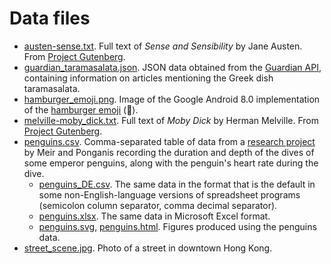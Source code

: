 # Data files

* [austen-sense.txt](austen-sense.txt). Full text of *Sense and Sensibility* by Jane Austen. From [Project Gutenberg](https://www.gutenberg.org/).
* [guardian_taramasalata.json](guardian_taramasalata.json). JSON data obtained from the [Guardian API](https://open-platform.theguardian.com/documentation/), containing information on articles mentioning the Greek dish taramasalata.
* [hamburger_emoji.png](hamburger_emoji-png). Image of the Google Android 8.0 implementation of the [hamburger emoji](https://emojipedia.org/hamburger/) (🍔).
* [melville-moby_dick.txt](melville-moby_dick.txt). Full text of *Moby Dick* by Herman Melville. From [Project Gutenberg](https://www.gutenberg.org/).
* [penguins.csv](penguins.csv). Comma-separated table of data from a [research project](https://doi.org/10.1242/jeb.013235) by Meir and Ponganis recording the duration and depth of the dives of some emperor penguins, along with the penguin's heart rate during the dive.
  * [penguins_DE.csv](penguins_DE.csv). The same data in the format that is the default in some non-English-language versions of spreadsheet programs (semicolon column separator, comma decimal separator).
  * [penguins.xlsx](penguins.xlsx). The same data in Microsoft Excel format.
  * [penguins.svg](penguins.svg), [penguins.html](penguins.html). Figures produced using the penguins data.
* [street_scene.jpg](street_scene.jpg). Photo of a street in downtown Hong Kong.
